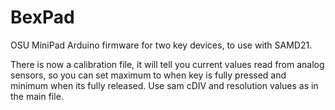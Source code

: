 # BexPad
OSU MiniPad Arduino firmware for two key devices, to use with SAMD21.

There is now a calibration file, it will tell you current values read from analog sensors, so you can set maximum to when key is fully pressed and minimum when its fully released. Use sam cDIV and resolution values as in the main file.

